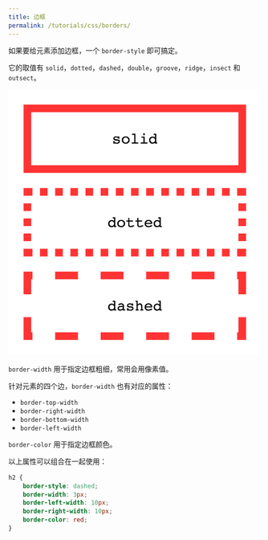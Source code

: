 ```yaml
---
title: 边框
permalink: /tutorials/css/borders/
---
```


如果要给元素添加边框，一个 `border-style` 即可搞定。

它的取值有 `solid`，`dotted`，`dashed`，`double`，`groove`，`ridge`，`insect` 和 `outsect`。

![](/assets/images/css/border-style.png)

`border-width` 用于指定边框粗细，常用会用像素值。

针对元素的四个边，`border-width` 也有对应的属性：

* `border-top-width`
* `border-right-width`
* `border-bottom-width`
* `border-left-width`

`border-color` 用于指定边框颜色。

以上属性可以组合在一起使用：

```css
h2 {
    border-style: dashed;
    border-width: 3px;
    border-left-width: 10px;
    border-right-width: 10px;
    border-color: red;
}
```

